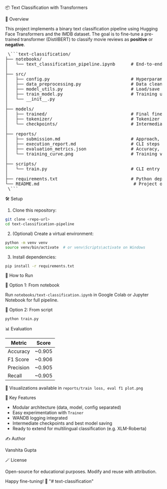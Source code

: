 📦 Text Classification with Transformers

🧠 Overview

This project implements a binary text classification pipeline using Hugging Face Transformers and the IMDB dataset. The goal is to fine-tune a pre-trained transformer (DistilBERT) to classify movie reviews as **positive** or **negative**.

<pre> \```text-classification/
├── notebooks/
│   └── text_classification_pipeline.ipynb      # End-to-end pipeline in Jupyter
│
├── src/
│   ├── config.py                               # Hyperparameters & model paths
│   ├── data_preprocessing.py                   # Data cleaning, tokenization
│   ├── model_utils.py                          # Load/save model, pipeline logic
│   ├── train_model.py                          # Training using HuggingFace Trainer
│   └── __init__.py
│
├── models/
│   ├── trained/                                # Final fine-tuned model
│   ├── tokenizer/                              # Tokenizer files
│   └── checkpoints/                            # Intermediate checkpoints
│
├── reports/
│   ├── submission.md                           # Approach, learnings, future work
│   ├── execution_report.md                     # CLI steps + screenshots
│   ├── evaluation_metrics.json                 # Accuracy, Precision, Recall, F1
│   └── training_curve.png                      # Training vs. Eval F1 loss plot
│
├── scripts/
│   └── train.py                                # CLI entry point to train the model
│
├── requirements.txt                            # Python dependencies
└── README.md                                    # Project overview & instructions
 \``` </pre>

🛠️ Setup

1. Clone this repository:

```bash
git clone <repo-url>
cd text-classification-pipeline
```

2. (Optional) Create a virtual environment:

```bash
python -m venv venv
source venv/bin/activate  # or venv\Scripts\activate on Windows
```

3. Install dependencies:

```bash
pip install -r requirements.txt
```


🚀 How to Run

📌 Option 1: From notebook

Run `notebooks/text-classification.ipynb` in Google Colab or Jupyter Notebook for full pipeline.

📌 Option 2: From script

```bash
python train.py
```

📊 Evaluation

| Metric    | Score  |
| --------- | -------|
| Accuracy  | ~0.905 |
| F1 Score  | ~0.906 |
| Precision | ~0.905 |
| Recall    | ~0.905 |

📌 Visualizations available in `reports/train loss, eval f1 plot.png`

🔎 Key Features

* Modular architecture (data, model, config separated)
* Easy experimentation with `Trainer`
* WANDB logging integrated
* Intermediate checkpoints and best model saving
* Ready to extend for multilingual classification (e.g. XLM-Roberta)


✍️ Author

Vanshita Gupta

🪄 License

Open-source for educational purposes. Modify and reuse with attribution.

Happy fine-tuning! 🤗
"# text-classification" 
